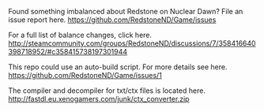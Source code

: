 Found something imbalanced about Redstone on Nuclear Dawn? File an issue report here.
https://github.com/RedstoneND/Game/issues

For a full list of balance changes, click here.
http://steamcommunity.com/groups/RedstoneND/discussions/7/358416640398718952/#c358415738197301944

This repo could use an auto-build script. For more details see here.
https://github.com/RedstoneND/Game/issues/1

The compiler and decompiler for txt/ctx files is located here.
http://fastdl.eu.xenogamers.com/junk/ctx_converter.zip
